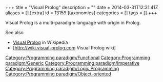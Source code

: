 +++
title = "Visual Prolog"
description = ""
date = 2014-03-31T12:31:41Z
aliases = []
[extra]
id = 13159
[taxonomies]
categories = []
tags = []
+++

Visual Prolog is a multi-paradigm language with origin in Prolog.

See also
* [Visual Prolog](https://en.wikipedia.org/wiki/Visual_Prolog) in Wikipedia
* [http://wiki.visual-prolog.com Visual Prolog wiki]

[Category:Programming paradigm/Functional](https://rosettacode.org/wiki/Category:Programming_paradigm/Functional)
[Category:Programming paradigm/Generic](https://rosettacode.org/wiki/Category:Programming_paradigm/Generic)
[Category:Programming paradigm/Imperative](https://rosettacode.org/wiki/Category:Programming_paradigm/Imperative)
[Category:Programming paradigm/Logic Programming](https://rosettacode.org/wiki/Category:Programming_paradigm/Logic_Programming)
[Category:Programming paradigm/Object-oriented](https://rosettacode.org/wiki/Category:Programming_paradigm/Object-oriented)
